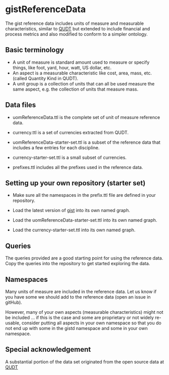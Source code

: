 # gistReferenceData
The gist reference data includes units of measure and measurable characteristics, similar to [QUDT](https://qudt.org) but extended to include financial and process metrics and also modified to conform to a simpler ontology.

## Basic terminology

- A unit of measure is standard amount used to measure or specify things, like foot, yard, hour, watt, US dollar, etc.
- An aspect is a measurable characteristic like cost, area, mass, etc. (called Quantity Kind in QUDT).
- A unit group is a collection of units that can all be used measure the same aspect, e.g. the collection of units that measure mass.

## Data files

- uomReferenceData.ttl is the complete set of unit of measure reference data.
- currency.ttl is a set of currencies extracted from QUDT.

- uomReferenceData-starter-set.ttl is a subset of the reference data that includes a few entries for each discipline.
- currency-starter-set.ttl is a small subset of currencies.

- prefixes.ttl includes all the prefixes used in the reference data.

## Setting up your own repository (starter set)

- Make sure all the namespaces in the prefix.ttl file are defined in your repository.
- Load the latest version of [gist](https://www.semanticarts.com/gist) into its own named graph.

- Load the uomReferenceData-starter-set.ttl into its own named graph.
- Load the currency-starter-set.ttl into its own named graph.

## Queries

The queries provided are a good starting point for using the reference data. Copy the queries into the repository to get started exploring the data.

## Namespaces

Many units of measure are included in the reference data. Let us know if you have some we should add to the reference data (open an issue in gitHub).

However, many of your own aspects (measurable characteristics) might not be included ... if this is the case and some are proprietary or not widely re-usable, consider putting all aspects in your own namespace so that you do not end up with some in the gistd namespace and some in your own namespace.

## Special acknowledgement

A substantial portion of the data set originated from the open source data at [QUDT](https://qudt.org)
